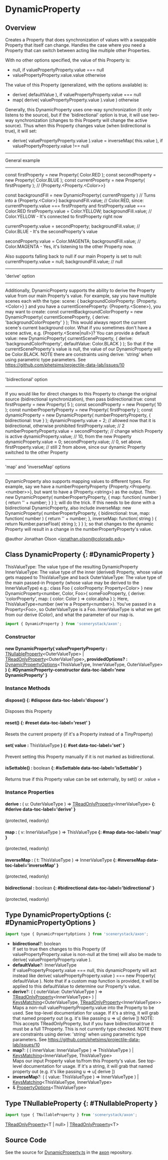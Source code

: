 # DynamicProperty

## Overview

Creates a Property that does synchronization of values with a swappable Property that itself can change.
Handles the case where you need a Property that can switch between acting like multiple other Properties.

With no other options specified, the value of this Property is:
- null, if valuePropertyProperty.value === null
- valuePropertyProperty.value.value otherwise

The value of this Property (generalized, with the options available) is:
- derive( defaultValue ), if valuePropertyProperty.value === null
- map( derive( valuePropertyProperty.value ).value ) otherwise

Generally, this DynamicProperty uses one-way synchronization (it only listens to the source), but if the
'bidirectional' option is true, it will use two-way synchronization (changes to this Property will change the active
source). Thus when this Property changes value (when bidirectional is true), it will set:
- derive( valuePropertyProperty.value ).value = inverseMap( this.value ), if valuePropertyProperty.value !== null

******************************
General example
******************************
  const firstProperty = new Property( Color.RED );
  const secondProperty = new Property( Color.BLUE );
  const currentProperty = new Property( firstProperty ); // {Property.&lt;Property.&lt;Color&gt;&gt;}

  const backgroundFill = new DynamicProperty( currentProperty ) // Turns into a {Property.&lt;Color&gt;}
  backgroundFill.value; // Color.RED, since: currentProperty.value === firstProperty and
                                             firstProperty.value === Color.RED
  firstProperty.value = Color.YELLOW;
  backgroundFill.value; // Color.YELLOW - It's connected to firstProperty right now

  currentProperty.value = secondProperty;
  backgroundFill.value; // Color.BLUE - It's the secondProperty's value

  secondProperty.value = Color.MAGENTA;
  backgroundFill.value; // Color.MAGENTA - Yes, it's listening to the other Property now.

Also supports falling back to null if our main Property is set to null:
  currentProperty.value = null;
  backgroundFill.value; // null

******************************
'derive' option
******************************
Additionally, DynamicProperty supports the ability to derive the Property value from our main Property's value.
For example, say you have multiple scenes each with the type:
  scene: {
    backgroundColorProperty: {Property.&lt;Color&gt;}
  }
and you have a currentSceneProperty: {Property.&lt;Scene&gt;}, you may want to create:
  const currentBackgroundColorProperty = new DynamicProperty( currentSceneProperty, {
    derive: 'backgroundColorProperty'
  } );
This would always report the current scene's current background color.
What if you sometimes don't have a scene active, e.g. {Property.&lt;Scene|null&gt;}? You can provide a default value:
 new DynamicProperty( currentSceneProperty, {
   derive: 'backgroundColorProperty',
   defaultValue: Color.BLACK
 } );
So that if the currentSceneProperty's value is null, the value of our DynamicProperty will be Color.BLACK.
NOTE there are constraints using derive: 'string' when using parametric type parameters. See https://github.com/phetsims/projectile-data-lab/issues/10

******************************
'bidirectional' option
******************************
If you would like for direct changes to this Property to change the original source (bidirectional synchronization),
then pass bidirectional:true:
  const firstProperty = new Property( 5 );
  const secondProperty = new Property( 10 );
  const numberPropertyProperty = new Property( firstProperty );
  const dynamicProperty = new DynamicProperty( numberPropertyProperty, { bidirectional: true } );
  dynamicProperty.value = 2; // allowed now that it is bidirectional, otherwise prohibited
  firstProperty.value; // 2
  numberPropertyProperty.value = secondProperty; // change which Property is active
  dynamicProperty.value; // 10, from the new Property
  dynamicProperty.value = 0;
  secondProperty.value; // 0, set above.
  firstProperty.value; // still 2 from above, since our dynamic Property switched to the other Property

******************************
'map' and 'inverseMap' options
******************************
DynamicProperty also supports mapping values to different types. For example, say we have a
numberPropertyProperty {Property.&lt;Property.&lt;number&gt;&gt;}, but want to have a {Property.&lt;string&gt;} as the output. Then:
  new DynamicProperty( numberPropertyProperty, {
    map: function( number ) { return '' + number; }
  } );
will do the trick. If this needs to be done with a bidirectional DynamicProperty, also include inverseMap:
  new DynamicProperty( numberPropertyProperty, {
    bidirectional: true,
    map: function( number ) { return '' + number; },
    inverseMap: function( string ) { return Number.parseFloat( string ); }
  } );
so that changes to the dynamic Property will result in a change in the numberPropertyProperty's value.

@author Jonathan Olson &lt;jonathan.olson@colorado.edu&gt;

## Class DynamicProperty {: #DynamicProperty }


ThisValueType: The value type of the resulting DynamicProperty
InnerValueType: The value type of the inner (derived) Property, whose value gets mapped to ThisValueType and back
OuterValueType: The value type of the main passed-in Property (whose value may be derived to the InnerValueType)
e.g.:
class Foo { colorProperty: Property&lt;Color&gt; }
new DynamicProperty&lt;number, Color, Foo&gt;( someFooProperty, {
  derive: 'colorProperty',
  map: ( color: Color ) =&gt; color.alpha
} );
Here, ThisValueType=number (we're a Property&lt;number&gt;). You've passed in a Property&lt;Foo&gt;, so OuterValueType is a Foo.
InnerValueType is what we get from our derive (Color), and what the parameter of our map is.

```js
import { DynamicProperty } from 'scenerystack/axon';
```
### Constructor

#### new DynamicProperty( valuePropertyProperty : <span style="font-weight: 400;">[TNullableProperty](../axon/DynamicProperty.md#TNullableProperty)&lt;OuterValueType&gt; | [TReadOnlyProperty](../axon/TReadOnlyProperty.md)&lt;OuterValueType&gt;</span>, providedOptions? : <span style="font-weight: 400;">[DynamicPropertyOptions](../axon/DynamicProperty.md#DynamicPropertyOptions)&lt;ThisValueType, InnerValueType, OuterValueType&gt;</span> ) {: #DynamicProperty-constructor data-toc-label='new DynamicProperty' }

### Instance Methods

#### dispose() {: #dispose data-toc-label='dispose' }

Disposes this Property

#### reset() {: #reset data-toc-label='reset' }

Resets the current property (if it's a Property instead of a TinyProperty)

#### set( value : <span style="font-weight: 400;">ThisValueType</span> ) {: #set data-toc-label='set' }

Prevent setting this Property manually if it is not marked as bidirectional.

#### isSettable() : <span style="font-weight: 400;"><span style="color: hsla(calc(var(--md-hue) + 180deg),80%,40%,1);">boolean</span></span> {: #isSettable data-toc-label='isSettable' }

Returns true if this Property value can be set externally, by set() or .value =

### Instance Properties

#### derive : <span style="font-weight: 400;">( u: OuterValueType ) =&gt; [TReadOnlyProperty](../axon/TReadOnlyProperty.md)&lt;InnerValueType&gt;</span> {: #derive data-toc-label='derive' }

(protected, readonly)

#### map : <span style="font-weight: 400;">( v: InnerValueType ) =&gt; ThisValueType</span> {: #map data-toc-label='map' }

(protected, readonly)

#### inverseMap : <span style="font-weight: 400;">( t: ThisValueType ) =&gt; InnerValueType</span> {: #inverseMap data-toc-label='inverseMap' }

(protected, readonly)

#### bidirectional : <span style="font-weight: 400;"><span style="color: hsla(calc(var(--md-hue) + 180deg),80%,40%,1);">boolean</span></span> {: #bidirectional data-toc-label='bidirectional' }

(protected, readonly)



## Type DynamicPropertyOptions {: #DynamicPropertyOptions }


```js
import type { DynamicPropertyOptions } from 'scenerystack/axon';
```


- **bidirectional**?: <span style="color: hsla(calc(var(--md-hue) + 180deg),80%,40%,1);">boolean</span>
<br>  If set to true then changes to this Property (if valuePropertyProperty.value is non-null at the time) will also be
  made to derive( valuePropertyProperty.value ).
- **defaultValue**?: InnerValueType
<br>  If valuePropertyProperty.value === null, this dynamicProperty will act instead like
  derive( valuePropertyProperty.value ) === new Property( defaultValue ). Note that if a custom map function is
  provided, it will be applied to this defaultValue to determine our Property's value.
- **derive**?: ( ( outerValue: OuterValueType ) =&gt; [TReadOnlyProperty](../axon/TReadOnlyProperty.md)&lt;InnerValueType&gt; ) | [KeysMatching](../phet-core/KeysMatching.md)&lt;OuterValueType, [TReadOnlyProperty](../axon/TReadOnlyProperty.md)&lt;InnerValueType&gt;&gt;
<br>  Maps a non-null valuePropertyProperty.value into the Property to be used. See top-level documentation for usage.
  If it's a string, it will grab that named property out (e.g. it's like passing u =&gt; u[ derive ])
  NOTE: This accepts TReadOnlyProperty, but if you have bidirectional:true it must be a full TProperty.
  This is not currently type checked.
  NOTE there are constraints using derive: 'string' when using parametric type parameters. See https://github.com/phetsims/projectile-data-lab/issues/10
- **map**?: ( ( innerValue: InnerValueType ) =&gt; ThisValueType ) | [KeysMatching](../phet-core/KeysMatching.md)&lt;InnerValueType, ThisValueType&gt;
<br>  Maps our input Property value to/from this Property's value. See top-level documentation for usage.
  If it's a string, it will grab that named property out (e.g. it's like passing u =&gt; u[ derive ])
- **inverseMap**?: ( ( value: ThisValueType ) =&gt; InnerValueType ) | [KeysMatching](../phet-core/KeysMatching.md)&lt;ThisValueType, InnerValueType&gt;
- &amp; [PropertyOptions](../axon/ReadOnlyProperty.md#PropertyOptions)&lt;ThisValueType&gt;




## Type TNullableProperty {: #TNullableProperty }


```js
import type { TNullableProperty } from 'scenerystack/axon';
```


[TReadOnlyProperty](../axon/TReadOnlyProperty.md)&lt;T | <span style="color: hsla(calc(var(--md-hue) + 180deg),80%,40%,1);">null</span>&gt; | [TReadOnlyProperty](../axon/TReadOnlyProperty.md)&lt;T&gt;



## Source Code

See the source for [DynamicProperty.ts](https://github.com/phetsims/axon/blob/main/js/DynamicProperty.ts) in the [axon](https://github.com/phetsims/axon) repository.
